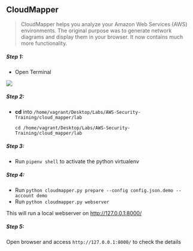 ## CloudMapper

>CloudMapper helps you analyze your Amazon Web Services (AWS) environments. The original purpose was to generate network diagrams and display them in your browser. It now contains much more functionality.


##### Step 1:

* Open Terminal

![](img/terminal.png)

##### Step 2:

*  **cd** into  `/home/vagrant/Desktop/Labs/AWS-Security-Training/cloud_mapper/lab`

    ```commandline
    cd /home/vagrant/Desktop/Labs/AWS-Security-Training/cloud_mapper/lab
    ```

##### Step 3:

* Run `pipenv shell` to activate the python virtualenv


##### Step 4:

* Run `python cloudmapper.py prepare --config config.json.demo --account demo`
* Run `python cloudmapper.py webserver`

This will run a local webserver on http://127.0.0.1:8000/


##### Step 5:

Open browser and access `http://127.0.0.1:8000/` to check the details
